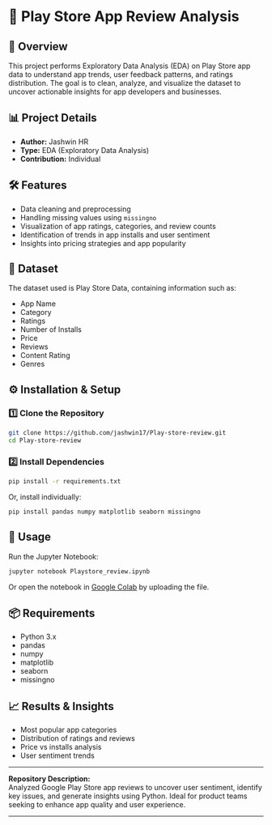 # 📱 Play Store App Review Analysis

## 📌 Overview
This project performs Exploratory Data Analysis (EDA) on Play Store app data to understand app trends, user feedback patterns, and ratings distribution. The goal is to clean, analyze, and visualize the dataset to uncover actionable insights for app developers and businesses.

## 📊 Project Details
- **Author:** Jashwin HR  
- **Type:** EDA (Exploratory Data Analysis)  
- **Contribution:** Individual

## 🛠 Features
- Data cleaning and preprocessing
- Handling missing values using `missingno`
- Visualization of app ratings, categories, and review counts
- Identification of trends in app installs and user sentiment
- Insights into pricing strategies and app popularity

## 📂 Dataset
The dataset used is Play Store Data, containing information such as:
- App Name
- Category
- Ratings
- Number of Installs
- Price
- Reviews
- Content Rating
- Genres

## ⚙️ Installation & Setup

### 1️⃣ Clone the Repository
```bash
git clone https://github.com/jashwin17/Play-store-review.git
cd Play-store-review
```

### 2️⃣ Install Dependencies
```bash
pip install -r requirements.txt
```
Or, install individually:
```bash
pip install pandas numpy matplotlib seaborn missingno
```

## 🚀 Usage
Run the Jupyter Notebook:
```bash
jupyter notebook Playstore_review.ipynb
```
Or open the notebook in [Google Colab](https://colab.research.google.com/) by uploading the file.

## 📦 Requirements
- Python 3.x
- pandas
- numpy
- matplotlib
- seaborn
- missingno

## 📈 Results & Insights
- Most popular app categories
- Distribution of ratings and reviews
- Price vs installs analysis
- User sentiment trends

---

**Repository Description:**  
Analyzed Google Play Store app reviews to uncover user sentiment, identify key issues, and generate insights using Python. Ideal for product teams seeking to enhance app quality and user experience.

---
